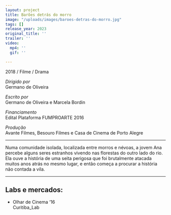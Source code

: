 ```yaml
---
layout: project
title: Barões detrás do morro
image: "/uploads/images/baroes-detras-do-morro.jpg"
tags: []
release_year: 2023
original_title: ''
trailer: ''
video:
  mp4: ''
  gif: ''

---
```

2018 / Filme / Drama

*Dirigido por*  
Germano de Oliveira

*Escrito por*  
Germano de Oliveira e Marcela Bordin

*Financiamento*  
Edital Plataforma FUMPROARTE 2016

*Produção*  
Avante Filmes, Besouro Filmes e Casa de Cinema de Porto Alegre

***

Numa comunidade isolada, localizada entre morros e névoas, a jovem Ana percebe alguns seres estranhos vivendo nas florestas do outro lado do rio. Ela ouve a história de uma seita perigosa que foi brutalmente atacada muitos anos atrás no mesmo lugar, e então começa a procurar a história não contada a vila.

***

## Labs e mercados:

- Olhar de Cinema ‘16  
  Curitiba_Lab